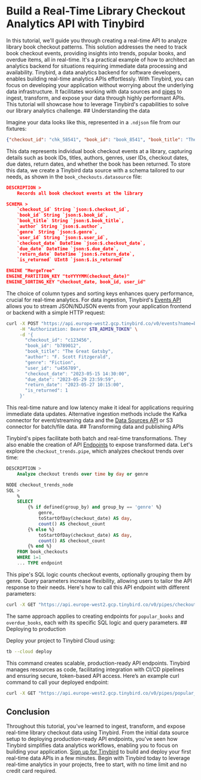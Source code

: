 # Build a Real-Time Library Checkout Analytics API with Tinybird

In this tutorial, we'll guide you through creating a real-time API to analyze library book checkout patterns. This solution addresses the need to track book checkout events, providing insights into trends, popular books, and overdue items, all in real-time. It's a practical example of how to architect an analytics backend for situations requiring immediate data processing and availability. Tinybird, a data analytics backend for software developers, enables building real-time analytics APIs effortlessly. With Tinybird, you can focus on developing your application without worrying about the underlying data infrastructure. It facilitates working with data sources and [pipes](https://www.tinybird.co/docs/forward/work-with-data/pipes) to ingest, transform, and expose your data through highly performant APIs. This tutorial will showcase how to leverage Tinybird's capabilities to solve our library analytics challenge. ## Understanding the data

Imagine your data looks like this, represented in a `.ndjson` file from our fixtures:

```json
{"checkout_id": "chk_58541", "book_id": "book_8541", "book_title": "The Great Gatsby", "author": "George Orwell", "genre": "History", "user_id": "user_541", "checkout_date": "2025-02-20 17:51:45", "due_date": "2025-06-02 17:51:45", "return_date": null, "is_returned": 1}
```

This data represents individual book checkout events at a library, capturing details such as book IDs, titles, authors, genres, user IDs, checkout dates, due dates, return dates, and whether the book has been returned. To store this data, we create a Tinybird data source with a schema tailored to our needs, as shown in the `book_checkouts.datasource` file:

```json
DESCRIPTION >
    Records all book checkout events at the library

SCHEMA >
    `checkout_id` String `json:$.checkout_id`,
    `book_id` String `json:$.book_id`,
    `book_title` String `json:$.book_title`,
    `author` String `json:$.author`,
    `genre` String `json:$.genre`,
    `user_id` String `json:$.user_id`,
    `checkout_date` DateTime `json:$.checkout_date`,
    `due_date` DateTime `json:$.due_date`,
    `return_date` DateTime `json:$.return_date`,
    `is_returned` UInt8 `json:$.is_returned`

ENGINE "MergeTree"
ENGINE_PARTITION_KEY "toYYYYMM(checkout_date)"
ENGINE_SORTING_KEY "checkout_date, book_id, user_id"
```

The choice of column types and sorting keys enhances query performance, crucial for real-time analytics. For data ingestion, Tinybird's [Events API](https://www.tinybird.co/docs/forward/get-data-in/events-api) allows you to stream JSON/NDJSON events from your application frontend or backend with a simple HTTP request:

```bash
curl -X POST "https://api.europe-west2.gcp.tinybird.co/v0/events?name=book_checkouts" \
     -H "Authorization: Bearer $TB_ADMIN_TOKEN" \
     -d '{
       "checkout_id": "c123456",
       "book_id": "b789012",
       "book_title": "The Great Gatsby",
       "author": "F. Scott Fitzgerald",
       "genre": "Fiction",
       "user_id": "u456789",
       "checkout_date": "2023-05-15 14:30:00",
       "due_date": "2023-05-29 23:59:59",
       "return_date": "2023-05-27 10:15:00",
       "is_returned": 1
     }'
```

This real-time nature and low latency make it ideal for applications requiring immediate data updates. Alternative ingestion methods include the Kafka connector for event/streaming data and the [Data Sources API](https://www.tinybird.co/docs/api-reference/datasource-api) or S3 connector for batch/file data. ## Transforming data and publishing APIs

Tinybird's pipes facilitate both batch and real-time transformations. They also enable the creation of API [Endpoints](https://www.tinybird.co/docs/forward/work-with-data/publish-data/endpoints) to expose transformed data. Let's explore the `checkout_trends.pipe`, which analyzes checkout trends over time:

```sql
DESCRIPTION >
    Analyze checkout trends over time by day or genre

NODE checkout_trends_node
SQL >
    %
    SELECT 
        {% if defined(group_by) and group_by == 'genre' %}
            genre,
            toStartOfDay(checkout_date) AS day,
            count() AS checkout_count
        {% else %}
            toStartOfDay(checkout_date) AS day,
            count() AS checkout_count
        {% end %}
    FROM book_checkouts
    WHERE 1=1
    ... TYPE endpoint
```

This pipe's SQL logic counts checkout events, optionally grouping them by genre. Query parameters increase flexibility, allowing users to tailor the API response to their needs. Here's how to call this API endpoint with different parameters:

```bash
curl -X GET "https://api.europe-west2.gcp.tinybird.co/v0/pipes/checkout_trends.json?token=$TB_ADMIN_TOKEN&group_by=genre&start_date=2023-03-01 00:00:00&end_date=2023-03-31 23:59:59"
```

The same approach applies to creating endpoints for `popular_books` and `overdue_books`, each with its specific SQL logic and query parameters. ## Deploying to production

Deploy your project to Tinybird Cloud using:

```bash
tb --cloud deploy
```

This command creates scalable, production-ready API endpoints. Tinybird manages resources as code, facilitating integration with CI/CD pipelines and ensuring secure, token-based API access. Here’s an example curl command to call your deployed endpoint:

```bash
curl -X GET "https://api.europe-west2.gcp.tinybird.co/v0/pipes/popular_books.json?token=$TB_ADMIN_TOKEN"
```


## Conclusion

Throughout this tutorial, you've learned to ingest, transform, and expose real-time library checkout data using Tinybird. From the initial data source setup to deploying production-ready API endpoints, you've seen how Tinybird simplifies data analytics workflows, enabling you to focus on building your application. [Sign up for Tinybird](https://cloud.tinybird.co/signup) to build and deploy your first real-time data APIs in a few minutes. Begin with Tinybird today to leverage real-time analytics in your projects, free to start, with no time limit and no credit card required.